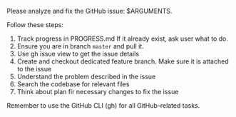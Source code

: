 Please analyze and fix the GitHub issue: $ARGUMENTS.

Follow these steps:

1. Track progress in PROGRESS.md If it already exist, ask user what to do.
1. Ensure you are in branch `master` and pull it.
2. Use gh issue view to get the issue details
2. Create and checkout dedicated feature branch. Make sure it is attached to the issue
3. Understand the problem described in the issue
4. Search the codebase for relevant files
5. Think about plan fir necessary changes to fix the issue

Remember to use the GitHub CLI (gh) for all GitHub-related tasks.
